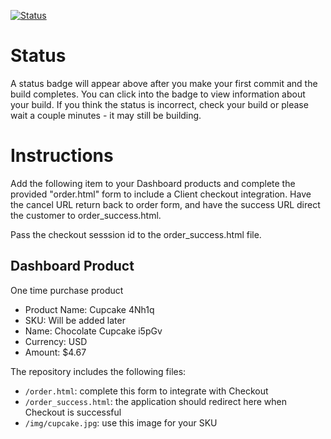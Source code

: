 [![Status](https://img.shields.io/badge/status-BUILDING%20COMMIT:%204848582920ce7b423b667fdf38178b356b9f9a53-yellow.svg)](https://github.com/andremcb/bakery_scaffold_yYdzB8xbLgpz0upB/commit/4848582920ce7b423b667fdf38178b356b9f9a53)















# Status

A status badge will appear above after you make your first commit and the build completes. You can click into the badge to view information about your build. If you think the status is incorrect, check your build or please wait a couple minutes - it may still be building.

# Instructions

Add the following item to your Dashboard products and complete the provided "order.html" form to include a Client checkout integration. Have the cancel URL return back to order form, and have the success URL direct the customer to order_success.html.

Pass the checkout sesssion id to the order_success.html file.

## Dashboard Product
One time purchase product
* Product Name: Cupcake 4Nh1q
* SKU: Will be added later
* Name: Chocolate Cupcake i5pGv
* Currency: USD
* Amount: $4.67

The repository includes the following files:
* `/order.html`: complete this form to integrate with Checkout
* `/order_success.html`: the application should redirect here when Checkout is successful
* `/img/cupcake.jpg`: use this image for your SKU
